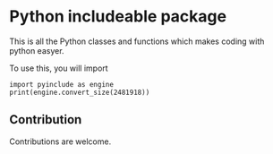 # Python includeable package

This is all the Python classes and functions which makes coding with python easyer.

To use this, you will import
```
import pyinclude as engine
print(engine.convert_size(2481918))
```

## Contribution

Contributions are welcome.